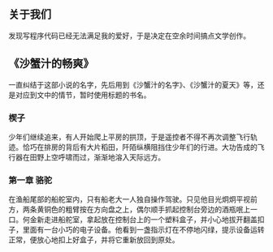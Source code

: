 ## 关于我们

发现写程序代码已经无法满足我的爱好，于是决定在空余时间搞点文学创作。

## 《沙蟹汁的畅爽》

一直纠结于这部小说的名字，先后用到《沙蟹汁的名字》、《沙蟹汁的夏天》等，还是对应到文中的情节，暂时使用标题的书名。

### 楔子
少年们继续追来，有人开始爬上平房的拱顶，于是遥控者不得不再次调整飞行轨迹。恰巧在排房的背后有大片稻田，阡陌纵横阻挡住少年们的行进。大功告成的飞行器在田野上空呼啸而过，渐渐地溶入天际远方。

### 第一章 骆驼
在渔船尾部的船舵室内，只有船老大一人独自操作驾驶。只见他目光炯炯平视前方，两条黄铜色的粗臂按在方向盘之上，偶尔顺手抓起控制台旁边的酒瓶呡上一口。何金新走进船舵室，拿起放在控制台上的一个塑料盒子，并小心地拔开翻盖扣子，里面有一台小巧的电子设备。他看到一盏指示灯在不停地闪绿，提示设备运转正常，便放心地扣上好盒子，并将它重新放回到原处。


